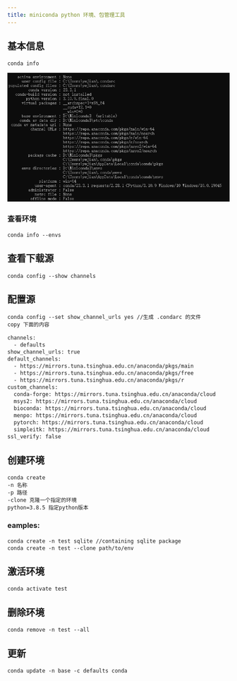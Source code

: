 ```yaml
---
title: miniconda python 环境、包管理工具
---
```

## 基本信息
    conda info
![icon conda_info](/images/conda_info.png)

###  查看环境

    conda info --envs

## 查看下载源 

    conda config --show channels

## 配置源

    conda config --set show_channel_urls yes //生成 .condarc 的文件
    copy 下面的内容
```
channels:
  - defaults
show_channel_urls: true
default_channels:
  - https://mirrors.tuna.tsinghua.edu.cn/anaconda/pkgs/main
  - https://mirrors.tuna.tsinghua.edu.cn/anaconda/pkgs/free
  - https://mirrors.tuna.tsinghua.edu.cn/anaconda/pkgs/r
custom_channels:
  conda-forge: https://mirrors.tuna.tsinghua.edu.cn/anaconda/cloud
  msys2: https://mirrors.tuna.tsinghua.edu.cn/anaconda/cloud
  bioconda: https://mirrors.tuna.tsinghua.edu.cn/anaconda/cloud
  menpo: https://mirrors.tuna.tsinghua.edu.cn/anaconda/cloud
  pytorch: https://mirrors.tuna.tsinghua.edu.cn/anaconda/cloud
  simpleitk: https://mirrors.tuna.tsinghua.edu.cn/anaconda/cloud
ssl_verify: false
```

## 创建环境

    conda create
    -n 名称
    -p 路径
    -clone 克隆一个指定的环境
    python=3.8.5 指定python版本

### eamples:
    conda create -n test sqlite //containing sqlite package
    conda create -n test --clone path/to/env


## 激活环境 
    conda activate test

## 删除环境
    conda remove -n test --all

## 更新
    conda update -n base -c defaults conda